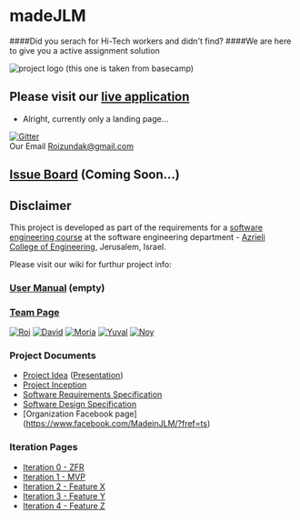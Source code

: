 # madeJLM
####Did you serach for Hi-Tech workers and didn't find?
####We are here to give you a active assignment solution
<br />

![project logo (this one is taken from basecamp)](https://github.com/RoiZundak/madeJLM-Company/blob/master/Doc/logo.png?v=3&s=100)

## Please visit our [live application](https://demo.reactstarterkit.com/)
- Alright, currently only a landing page...

[![Gitter](https://badges.gitter.im/RoiZundak/madeJLM-Company.svg)](https://gitter.im/RoiZundak/madeJLM-Company?utm_source=badge&utm_medium=badge&utm_campaign=pr-badge)
<br />
Our Email
Roizundak@gmail.com

## [Issue Board](https://huboard.com/robi-y/seproject-team-template#/) (Coming Soon...)

## Disclaimer
This project is developed as part of the requirements for a [software engineering course](https://github.com/jce-il/se-class/wiki) at the software engineering department - [Azrieli College of Engineering](http://www.jce.ac.il/), Jerusalem, Israel.

Please visit our wiki for furthur project info: 

### [User Manual](../../wiki/user-manual) (empty)

### [Team Page](../../wiki/team)
[![Roi](https://github.com/RoiZundak/madeJLM-Company/blob/master/Doc/roi.jpg?v=1&s=20)](https://github.com/RoiZundak)
[![David](https://github.com/RoiZundak/madeJLM-Company/blob/master/Doc/david.jpg )](https://github.com/DavidOhayonSe)
[![Moria](https://github.com/RoiZundak/madeJLM-Company/blob/master/Doc/moria.jpg)](https://github.com/moriatu)
[![Yuval](https://github.com/RoiZundak/madeJLM-Company/blob/master/Doc/yuval.jpg)](https://github.com/yuval66)
[![Noy](https://github.com/RoiZundak/madeJLM-Company/blob/master/Doc/noy.jpg)](https://github.com/noyBarak)


### Project Documents
- [Project Idea](docs/idea.pdf) ([Presentation](docs/idea-slides.pdf))
- [Project Inception](../../wiki/inception)
- [Software Requirements Specification](../../wiki/srs)
- [Software Design Specification](../../wiki/sds)
- [Organization Facebook page] (https://www.facebook.com/MadeinJLM/?fref=ts)

### Iteration Pages
- [Iteration 0 - ZFR](../../wiki/iter0-zfr)
- [Iteration 1 - MVP]()
- [Iteration 2 - Feature X]()
- [Iteration 3 - Feature Y]()
- [Iteration 4 - Feature Z]()



